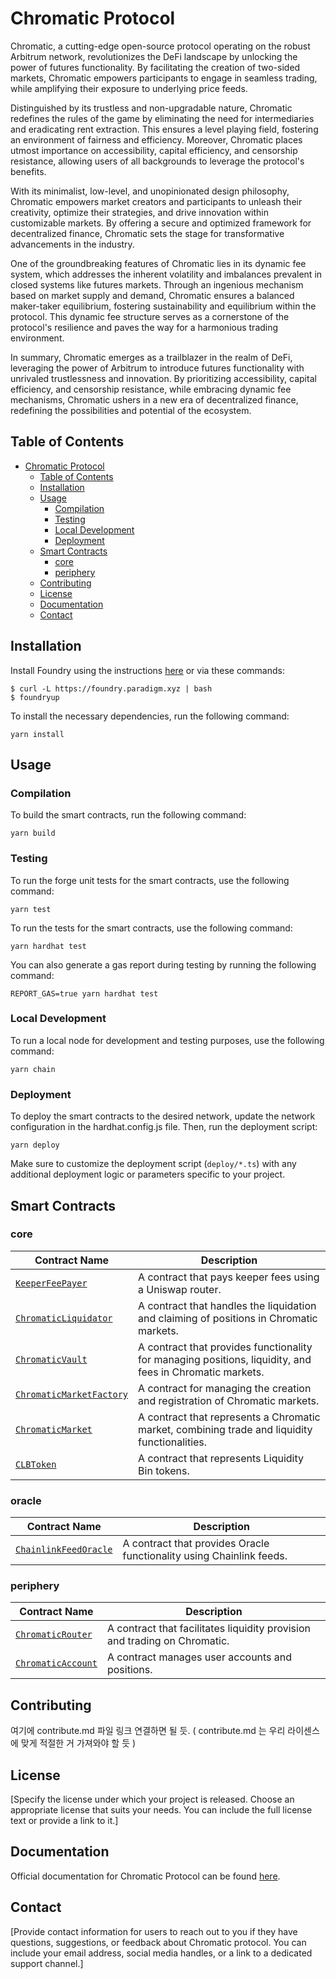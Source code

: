 # Chromatic Protocol

Chromatic, a cutting-edge open-source protocol operating on the robust Arbitrum network, revolutionizes the DeFi landscape by unlocking the power of futures functionality. By facilitating the creation of two-sided markets, Chromatic empowers participants to engage in seamless trading, while amplifying their exposure to underlying price feeds.

Distinguished by its trustless and non-upgradable nature, Chromatic redefines the rules of the game by eliminating the need for intermediaries and eradicating rent extraction. This ensures a level playing field, fostering an environment of fairness and efficiency. Moreover, Chromatic places utmost importance on accessibility, capital efficiency, and censorship resistance, allowing users of all backgrounds to leverage the protocol's benefits.

With its minimalist, low-level, and unopinionated design philosophy, Chromatic empowers market creators and participants to unleash their creativity, optimize their strategies, and drive innovation within customizable markets. By offering a secure and optimized framework for decentralized finance, Chromatic sets the stage for transformative advancements in the industry.

One of the groundbreaking features of Chromatic lies in its dynamic fee system, which addresses the inherent volatility and imbalances prevalent in closed systems like futures markets. Through an ingenious mechanism based on market supply and demand, Chromatic ensures a balanced maker-taker equilibrium, fostering sustainability and equilibrium within the protocol. This dynamic fee structure serves as a cornerstone of the protocol's resilience and paves the way for a harmonious trading environment.

In summary, Chromatic emerges as a trailblazer in the realm of DeFi, leveraging the power of Arbitrum to introduce futures functionality with unrivaled trustlessness and innovation. By prioritizing accessibility, capital efficiency, and censorship resistance, while embracing dynamic fee mechanisms, Chromatic ushers in a new era of decentralized finance, redefining the possibilities and potential of the ecosystem.

## Table of Contents

- [Chromatic Protocol](#chromatic-protocol)
  - [Table of Contents](#table-of-contents)
  - [Installation](#installation)
  - [Usage](#usage)
    - [Compilation](#compilation)
    - [Testing](#testing)
    - [Local Development](#local-development)
    - [Deployment](#deployment)
  - [Smart Contracts](#smart-contracts)
    - [core](#core)
    - [periphery](#periphery)
  - [Contributing](#contributing)
  - [License](#license)
  - [Documentation](#documentation)
  - [Contact](#contact)

## Installation

Install Foundry using the instructions
[here](https://book.getfoundry.sh/getting-started/installation.html) or via
these commands:

```
$ curl -L https://foundry.paradigm.xyz | bash
$ foundryup
```

To install the necessary dependencies, run the following command:

```shell
yarn install
```

## Usage

### Compilation

To build the smart contracts, run the following command:

```shell
yarn build
```

### Testing

To run the forge unit tests for the smart contracts, use the following command:

```shell
yarn test
```

To run the tests for the smart contracts, use the following command:

```shell
yarn hardhat test
```

You can also generate a gas report during testing by running the following command:

```shell
REPORT_GAS=true yarn hardhat test
```

### Local Development

To run a local node for development and testing purposes, use the following command:

```shell
yarn chain
```

### Deployment

To deploy the smart contracts to the desired network, update the network configuration in the hardhat.config.js file. Then, run the deployment script:

```shell
yarn deploy
```

Make sure to customize the deployment script (`deploy/*.ts`) with any additional deployment logic or parameters specific to your project.


## Smart Contracts

<!-- 여기에 core/periphery/ 등의 구분 나누어서 정리할 필요가 있음. ( depolyed address 는 체인별로 나중에 추가 ) -->

### core

| Contract Name                                                         | Description                                                                                              |
| --------------------------------------------------------------------- | -------------------------------------------------------------------------------------------------------- |
| [`KeeperFeePayer`](contracts/core/KeeperFeePayer.sol)                 | A contract that pays keeper fees using a Uniswap router.                                                 |
| [`ChromaticLiquidator`](contracts/core/ChromaticLiquidator.sol)       | A contract that handles the liquidation and claiming of positions in Chromatic markets.                  |
| [`ChromaticVault`](contracts/core/ChromaticVault.sol)                 | A contract that provides functionality for managing positions, liquidity, and fees in Chromatic markets. |
| [`ChromaticMarketFactory`](contracts/core/ChromaticMarketFactory.sol) | A contract for managing the creation and registration of Chromatic markets.                              |
| [`ChromaticMarket`](contracts/core/ChromaticMarket.sol)               | A contract that represents a Chromatic market, combining trade and liquidity functionalities.            |
| [`CLBToken`](contracts/core/CLBToken.sol)                             | A contract that represents Liquidity Bin tokens.                                                         |

### oracle

| Contract Name                                                     | Description                                                                                              |
| ----------------------------------------------------------------- | -------------------------------------------------------------------------------------------------------- |
| [`ChainlinkFeedOracle`](contracts/oracle/ChainlinkFeedOracle.sol) | A contract that provides Oracle functionality using Chainlink feeds.                                     |

### periphery

| Contract Name                                                  | Description                                                               |
| -------------------------------------------------------------- | ------------------------------------------------------------------------- |
| [`ChromaticRouter`](contracts/periphery/ChromaticRouter.sol)   | A contract that facilitates liquidity provision and trading on Chromatic. |
| [`ChromaticAccount`](contracts/periphery/ChromaticAccount.sol) | A contract manages user accounts and positions.                           |

## Contributing

여기에 contribute.md 파일 링크 연결하면 될 듯. ( contribute.md 는 우리 라이센스에 맞게 적절한 거 가져와야 할 듯 )

## License

[Specify the license under which your project is released. Choose an appropriate license that suits your needs. You can include the full license text or provide a link to it.]

## Documentation

Official documentation for Chromatic Protocol can be found [here](https://chromatic-protocol.github.io/docs-preview).

## Contact

[Provide contact information for users to reach out to you if they have questions, suggestions, or feedback about Chromatic protocol. You can include your email address, social media handles, or a link to a dedicated support channel.]
